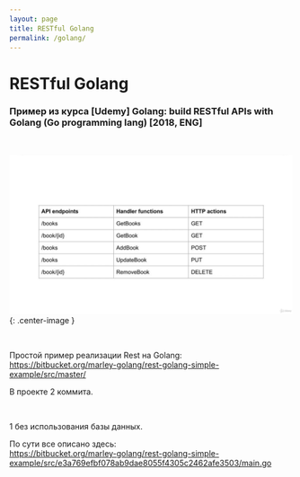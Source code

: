 ```yaml
---
layout: page
title: RESTful Golang
permalink: /golang/
---
```


# RESTful Golang

### Пример из курса [Udemy] Golang: build RESTful APIs with Golang (Go programming lang) [2018, ENG]

<br/>

![Restful Golang Example](/img/restful-golang-example.png "Restful Golang Example"){: .center-image }

<br/>

Простой пример реализации Rest на Golang:  
https://bitbucket.org/marley-golang/rest-golang-simple-example/src/master/

В проекте 2 коммита.

<br/>

1 без использования базы данных.

По сути все описано здесь:  
https://bitbucket.org/marley-golang/rest-golang-simple-example/src/e3a769efbf078ab9dae8055f4305c2462afe3503/main.go
